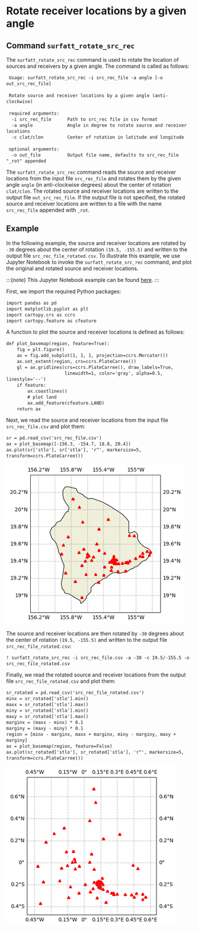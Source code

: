# Rotate receiver locations by a given angle

## Command `surfatt_rotate_src_rec`

The `surfatt_rotate_src_rec` command is used to rotate the location of sources and receivers by a given angle. The command is called as follows:

```{code-block} console
 Usage: surfatt_rotate_src_rec -i src_rec_file -a angle [-o out_src_rec_file]
 
 Rotate source and receiver locations by a given angle (anti-clockwise)
 
 required arguments:
  -i src_rec_file      Path to src_rec file in csv format
  -a angle             Angle in degree to rotate source and receiver locations
  -c clat/clon         Center of rotation in latitude and longitude
 
 optional arguments:
  -o out_file          Output file name, defaults to src_rec_file "_rot" appended
```

The `surfatt_rotate_src_rec` command reads the source and receiver locations from the input file `src_rec_file` and rotates them by the given angle `angle` (in anti-clockwise degrees) about the center of rotation `clat/clon`. The rotated source and receiver locations are written to the output file `out_src_rec_file`. If the output file is not specified, the rotated source and receiver locations are written to a file with the name `src_rec_file` appended with `_rot`.

## Example

In the following example, the source and receiver locations are rotated by `-30` degrees about the center of rotation `(19.5, -155.5)` and written to the output file `src_rec_file_rotated.csv`. To illustrate this example, we use Jupyter Notebook to invoke the `surfatt_rotate_src_rec` command, and plot the original and rotated source and receiver locations.

:::{note}
This Jupyter Notebook example can be found [here](https://github.com/xumi1993/SurfATT/blob/surfker/examples/rotation/rotation.ipynb).
:::

First, we import the required Python packages:

```{code-block} python
import pandas as pd
import matplotlib.pyplot as plt
import cartopy.crs as ccrs
import cartopy.feature as cfeature
```

A function to plot the source and receiver locations is defined as follows:

```{code-block} python
def plot_basemap(region, feature=True):
    fig = plt.figure()
    ax = fig.add_subplot(1, 1, 1, projection=ccrs.Mercator())
    ax.set_extent(region, crs=ccrs.PlateCarree())
    gl = ax.gridlines(crs=ccrs.PlateCarree(), draw_labels=True,
                      linewidth=1, color='gray', alpha=0.5, linestyle='--')
    if feature:
        ax.coastlines()
        # plot land
        ax.add_feature(cfeature.LAND)
    return ax
```

Next, we read the source and receiver locations from the input file `src_rec_file.csv` and plot them:

```{code-block} python
sr = pd.read_csv('src_rec_file.csv')
ax = plot_basemap([-156.3, -154.7, 18.8, 20.4])
ax.plot(sr['stlo'], sr['stla'], 'r^', markersize=5, transform=ccrs.PlateCarree())
```

![](../_static/rotate_src_rec_original.png)

The source and receiver locations are then rotated by `-30` degrees about the center of rotation `(19.5, -155.5)` and written to the output file `src_rec_file_rotated.csv`:

```{code-block}
! surfatt_rotate_src_rec -i src_rec_file.csv -a -30 -c 19.5/-155.5 -o src_rec_file_rotated.csv
```

Finally, we read the rotated source and receiver locations from the output file `src_rec_file_rotated.csv` and plot them:

```{code-block} python
sr_rotated = pd.read_csv('src_rec_file_rotated.csv')
minx = sr_rotated['stlo'].min()
maxx = sr_rotated['stlo'].max()
miny = sr_rotated['stla'].min()
maxy = sr_rotated['stla'].max()
marginx = (maxx - minx) * 0.1
marginy = (maxy - miny) * 0.1
region = [minx - marginx, maxx + marginx, miny - marginy, maxy + marginy]
ax = plot_basemap(region, feature=False)
ax.plot(sr_rotated['stlo'], sr_rotated['stla'], 'r^', markersize=5, transform=ccrs.PlateCarree())
```

![](../_static/rotate_src_rec_rotated.png)
